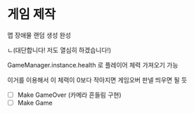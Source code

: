 # 게임 제작

맵 장애물 랜덤 생성 완성

ㄴ(대단합니다! 저도 열심히 하겠습니다!)

GameManager.instance.health 로 플레이어 체력 가져오기 가능

이거를 이용해서 이 체력이 0보다 작아지면 게임오버 판넬 띄우면 될 듯

- [ ] Make GameOver (카메라 흔들림 구현)
- [ ] Make Game
